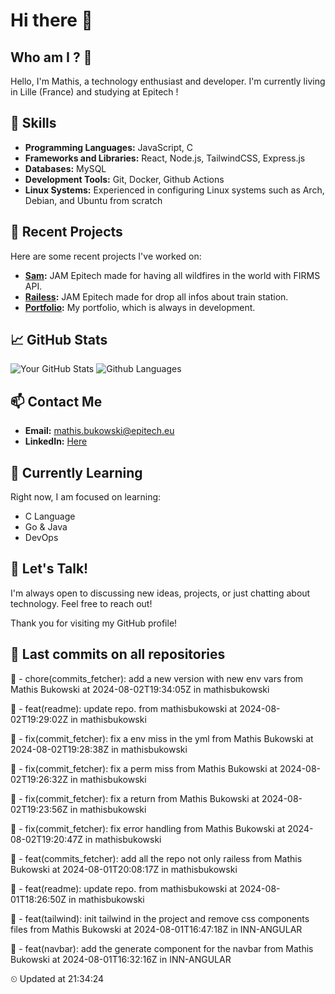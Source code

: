 # Hi there 👋

## Who am I ? 🧐
Hello, I'm Mathis, a technology enthusiast and developer. 
I'm currently living in Lille (France) and studying at Epitech !

## 🌟 Skills
- **Programming Languages:** JavaScript, C
- **Frameworks and Libraries:** React, Node.js, TailwindCSS, Express.js
- **Databases:** MySQL
- **Development Tools:** Git, Docker, Github Actions
- **Linux Systems:** Experienced in configuring Linux systems such as Arch, Debian, and Ubuntu from scratch

## 🔭 Recent Projects
Here are some recent projects I've worked on:
- **[Sam](https://github.com/mathisbukowski/jam-03):** JAM Epitech made for having all wildfires in the world with FIRMS API.
- **[Railess](https://github.com/mathisbukowski/Railess):** JAM Epitech made for drop all infos about train station.
- **[Portfolio](https://mathisbukowski.fr):** My portfolio, which is always in development.

## 📈 GitHub Stats
![Your GitHub Stats](https://github-readme-stats.vercel.app/api?username=mathisbukowski&show_icons=true&theme=radical&v=1)
![Github Languages](https://github-readme-stats.vercel.app/api/top-langs?username=mathisbukowski&layout=compact&show_icons=true&theme=radical&v=1)


## 📫 Contact Me
- **Email:** [mathis.bukowski@epitech.eu](mailto:mathis.bukowski@epitech.eu)
- **LinkedIn:** [Here](https://www.linkedin.com/in/mathisbukowski/)

## 🌱 Currently Learning
Right now, I am focused on learning:
- C Language
- Go & Java
- DevOps

## 💬 Let's Talk!
I'm always open to discussing new ideas, projects, or just chatting about technology. Feel free to reach out!

Thank you for visiting my GitHub profile!


## 🚦 Last commits on all repositories


🔸 - chore(commits_fetcher): add a new version with new env vars from Mathis Bukowski at 2024-08-02T19:34:05Z in mathisbukowski

🔸 - feat(readme): update repo. from mathisbukowski at 2024-08-02T19:29:02Z in mathisbukowski

🔸 - fix(commit_fetcher): fix a env miss in the yml from Mathis Bukowski at 2024-08-02T19:28:38Z in mathisbukowski

🔸 - fix(commit_fetcher): fix a perm miss from Mathis Bukowski at 2024-08-02T19:26:32Z in mathisbukowski

🔸 - fix(commit_fetcher): fix a return from Mathis Bukowski at 2024-08-02T19:23:56Z in mathisbukowski

🔸 - fix(commit_fetcher): fix error handling from Mathis Bukowski at 2024-08-02T19:20:47Z in mathisbukowski

🔸 - feat(commits_fetcher): add all the repo not only railess from Mathis Bukowski at 2024-08-01T20:08:17Z in mathisbukowski

🔸 - feat(readme): update repo. from mathisbukowski at 2024-08-01T18:26:50Z in mathisbukowski

🔸 - feat(tailwind): init tailwind in the project and remove css components files from Mathis Bukowski at 2024-08-01T16:47:18Z in INN-ANGULAR

🔸 - feat(navbar): add the generate component for the navbar from Mathis Bukowski at 2024-08-01T16:32:16Z in INN-ANGULAR


⏲ Updated at 21:34:24